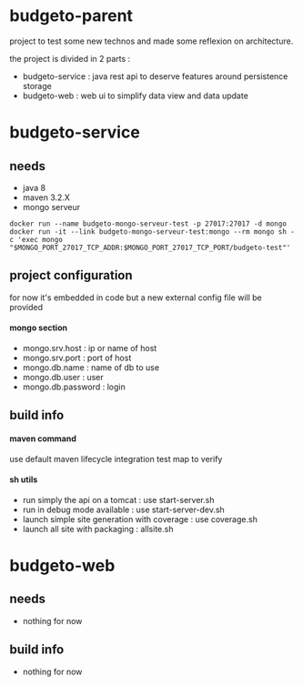 # budgeto-parent

project to test some new technos and made some reflexion on architecture.

the project is divided in 2 parts :
* budgeto-service : java rest api to deserve features around persistence storage
* budgeto-web : web ui to simplify data view and data update

# budgeto-service

## needs
* java 8
* maven 3.2.X
* mongo serveur

`docker run --name budgeto-mongo-serveur-test -p 27017:27017 -d mongo`
`docker run -it --link budgeto-mongo-serveur-test:mongo --rm mongo sh -c 'exec mongo "$MONGO_PORT_27017_TCP_ADDR:$MONGO_PORT_27017_TCP_PORT/budgeto-test"'`

## project configuration
for now it's embedded in code but a new external config file will be provided

#### mongo section
* mongo.srv.host : ip or name of host
* mongo.srv.port : port of host
* mongo.db.name : name of db to use
* mongo.db.user : user
* mongo.db.password : login

## build info
#### maven command
use default maven lifecycle
integration test map to verify

#### sh utils
* run simply the api on a tomcat : use start-server.sh
* run in debug mode available : use start-server-dev.sh
* launch simple site generation with coverage : use coverage.sh
* launch all site with packaging : allsite.sh 

# budgeto-web

## needs
* nothing for now

## build info
* nothing for now
